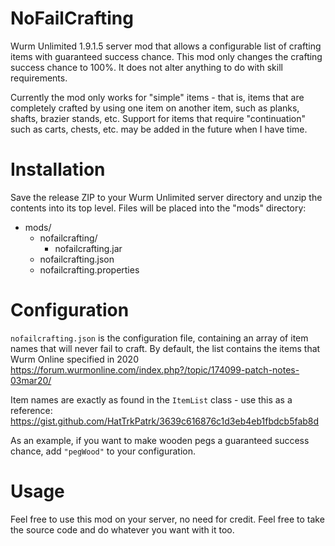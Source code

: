 # NoFailCrafting
Wurm Unlimited 1.9.1.5 server mod that allows a configurable list of crafting items with guaranteed success chance.
This mod only changes the crafting success chance to 100%. It does not alter anything to do with skill requirements.

Currently the mod only works for "simple" items - that is, items that are completely crafted by using one item on
another item, such as planks, shafts, brazier stands, etc.
Support for items that require "continuation" such as carts, chests, etc. may be added in the future when I have time.

# Installation
Save the release ZIP to your Wurm Unlimited server directory and unzip the contents into its top level.
Files will be placed into the "mods" directory:
- mods/
  - nofailcrafting/
    - nofailcrafting.jar
  - nofailcrafting.json
  - nofailcrafting.properties

# Configuration
`nofailcrafting.json` is the configuration file, containing an array of item names that will never fail to craft.
By default, the list contains the items that Wurm Online specified in 2020
https://forum.wurmonline.com/index.php?/topic/174099-patch-notes-03mar20/

Item names are exactly as found in the `ItemList` class - use this as a reference:
https://gist.github.com/HatTrkPatrk/3639c616876c1d3eb4eb1fbdcb5fab8d

As an example, if you want to make wooden pegs a guaranteed success chance, add `"pegWood"` to your configuration.

# Usage
Feel free to use this mod on your server, no need for credit.
Feel free to take the source code and do whatever you want with it too.
